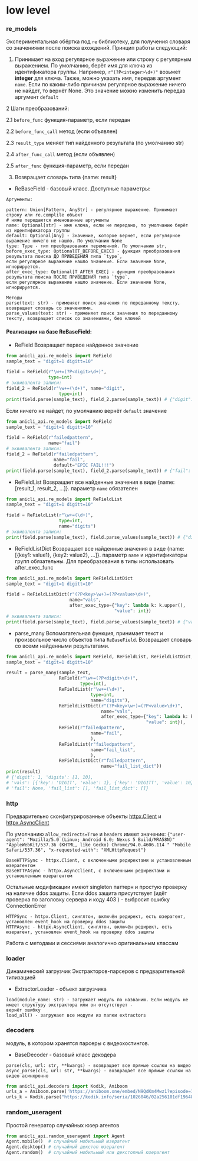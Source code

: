 # low level
### re_models
Экспериментальная обёртка под `re` библиотеку, для получения словаря со значениями после поиска вхождений.
Принцип работы следующий:
1. Принимает на вход регулярное выражение или строку с регулярным выражением. 
По умолчанию, берёт имя для ключа из идентификатора группы. Например, `r"(?P<integer>\d+)"` возьмет __integer__ для
ключа. Также, можно указать имя, передав аргумент `name`. Если по каким-либо причинам регулярное выражение ничего 
не найдет, то вернёт None. Это значение можно изменить передав аргумент `default`

2 Шаги преобразований:

2.1 `before_func` функция-параметр, если передан

2.2 `before_func_call` метод (если объявлен)

2.3 `result_type` меняет тип найденного результата (по умолчанию str)

2.4 `after_func_call` метод (если объявлен)

2.5 `after_func` функция-параметр, если передан

3. Возвращает словарь типа {name: result}
* ReBaseField - базовый класс. Доступные параметры:
```shell
Аргументы:

pattern: Union[Pattern, AnyStr] - регулярное выражение. Принимает строку или re.complile объект
# ниже передаются именованные аргументы
name: Optional[str] - имя ключа, если не передано, по умолчанию берёт из идентификатора группы
default: Optional[Any] - Значение, которое вернет, если регулярное выражение ничего не нашло. По умолчанию None
type: Type - тип преобразования переменной. По умолчанию str,
before_exec_type: Optional[T_BEFORE_EXEC] - функция преобразования результата поиска ДО ПРИВЕДЕНИЯ типа `type`, 
если регулярное выражение нашло значение. Если значение None, игнорируется.
after_exec_type: Optional[T_AFTER_EXEC] - функция преобразования результата поиска ПОСЛЕ ПРИВЕДЕНИЯ типа `type`, 
если регулярное выражение нашло значение. Если значение None, игнорируется.

Методы
parse(text: str) - применяет поиск значения по переданному тексту, возвращает словарь со значениями.
parse_values(text: str) - применяет поиск значения по переданному тексту, возвращает список со значениями, без ключей
```
#### Реализации на базе ReBaseField:
* ReField
Возвращает первое найденное значение
```python
from anicli_api.re_models import ReField
sample_text = "digit=1 digitt=10"

field = ReField(r"\w+=(?P<digit>\d+)",
                type=int)
# эквивалента записи:
field_2 = ReField(r"\w+=(\d+)", name="digit",
                    type=int)
print(field.parse(sample_text), field_2.parse(sample_text)) # {"digit": 1} {"digit": 1}
```

Если ничего не найдет, по умолчанию вернёт `default` значение
```python
from anicli_api.re_models import ReField
sample_text = "digit=1 digitt=10"

field = ReField(r"failedpattern",
                name="fail")
# эквивалента записи:
field_2 = ReField(r"failedpattern", 
                  name="fail",
                  default="EPIC FAIL!!!")
print(field.parse(sample_text), field_2.parse(sample_text)) # {"fail": None} {"fail": "EPIC FAIL!!!"}
```

* ReFieldList
Возвращает все найденные значения в виде {name: [result_1, result_2, ...]}. параметр `name` обязателен

```python
from anicli_api.re_models import ReFieldList
sample_text = "digit=1 digitt=10"

field = ReFieldList(r"\w+=(\d+)",
                    type=int,
                    name="digits")
# эквивалента записи:
print(field.parse(sample_text), field.parse_values(sample_text)) # {"digits": [1, 10]} [1, 10]
```
* ReFieldListDict
Возвращает все найденные значения в виде {name: [{key1: value1}, {key2: value2}, ...]}. параметр `name` 
и идентификаторы групп обязательны. Для преобразования в типы использовать after_exec_func

```python
from anicli_api.re_models import ReFieldListDict
sample_text = "digit=1 digitt=10"

field = ReFieldListDict(r"(?P<key>\w+)=(?P<value>\d+)",
                        name="vals",
                        after_exec_type={"key": lambda k: k.upper(),
                                         "value": int})
# эквивалента записи:
print(field.parse(sample_text), field.parse_values(sample_text)) # {"vals": [{"DIGIT": 1}, {"DIGITT": 10}]} [{"DIGIT": 1}, {"DIGITT": 10}]
```

* parse_many
Вспомогательная функция, принимает текст и произвольное число объектов типа `ReBaseField`. 
Возвращает словарь со всеми найденными результатами.
```python
from anicli_api.re_models import ReField, ReFieldList, ReFieldListDict, parse_many
sample_text = "digit=1 digitt=10"

result = parse_many(sample_text,
                    ReField(r"\w+=(?P<digit>\d+)",
                            type=int),
                    ReFieldList(r"\w+=(\d+)",
                                type=int,
                                name="digits"),
                    ReFieldListDict(r"(?P<key>\w+)=(?P<value>\d+)",
                                    name="vals",
                                    after_exec_type={"key": lambda k: k.upper(),
                                                     "value": int}),
                    ReField(r"failedpattern",
                                name="fail",
                                ),
                    ReFieldList(r"failedpattern",
                                name="fail_list",
                                ),
                    ReFieldListDict(r"failedpattern",
                                    name="fail_list_dict"))
print(result)
# {'digit': 1, 'digits': [1, 10], 
# 'vals': [{'key': 'DIGIT', 'value': 1}, {'key': 'DIGITT', 'value': 10}], 
# 'fail': None, 'fail_list': [], 'fail_list_dict': []}
```

### http
Предварительно сконфигурированные объекты [httpx.Client](https://www.python-httpx.org/api/#client) и 
[httpx.AsyncClient](https://www.python-httpx.org/api/#asyncclient)

По умолчанию `allow_redirects=True` и `headers` имеет значение:
`{"user-agent": "Mozilla/5.0 (Linux; Android 6.0; Nexus 5 Build/MRA58N)"
                                         "AppleWebKit/537.36 (KHTML, like Gecko) Chrome/94.0.4606.114 "
                                         "Mobile Safari/537.36",
                           "x-requested-with": "XMLHttpRequest"}`

```shell
BaseHTTPSync - httpx.Client, с включенными редиректами и установленным юзерагентом
BaseHTTPAsync - httpx.AsyncClient, с включенными редиректами и установленным юзерагентом
```
Остальные модификации имеют singleton паттерн и простую проверку на наличие ddos защиты. 
Если ddos защита присутствует (идёт проверка по заголовку сервера и коду 403 ) - выбросит ошибку ConnectionError
```shell
HTTPSync - httpx.Client, синглтон, включён редирект, есть юзерагент, установлен event_hook на проверку ddos защиты
HTTPAsync - httpx.AsyncClient, синглтон, включён редирект, есть юзерагент, установлен event_hook на проверку ddos защиты
```
Работа с методами и сессиями аналогично оригинальным классам
### loader
Динамический загрузчик Экстракторов-парсеров с предварительной типизацией
* ExtractorLoader - объект загрузчика
```shell
load(module_name: str) - загружает модуль по названию. Если модуль не имеет структуру экстрактора или он отсутствует - 
вернёт ошибку
load_all() - загружает все модули из папки extractors
```
### decoders
модуль, в котором хранятся парсеры с видеохостингов.
* BaseDecoder - базовый класс декодера
```shell
parse(cls, url: str, **kwargs) - возвращает все прямые ссылки на видео 
async_parse(cls, url: str, **kwargs) - возвращает все прямые ссылки на видео асинхронно
```
```python
from anicli_api.decoders import Kodik, Aniboom
urls_a = Aniboom.parse('https://aniboom.one/embed/N9QdKm4Mwz1?episode=1&translation=2')
urls_k = Kodik.parse("https://kodik.info/seria/1026046/02a256101df196484d68d10d28987fbb/720p")
```
### random_useragent
Простой генератор случайных юзер агентов
```python
from anicli_api.random_useragent import Agent
Agent.mobile()  # случайный мобильный юзерагент
Agent.desktop() # случайный декстоп юзерагент
Agent.random()  # случайный мобильный или декстопный юзерагент
```
